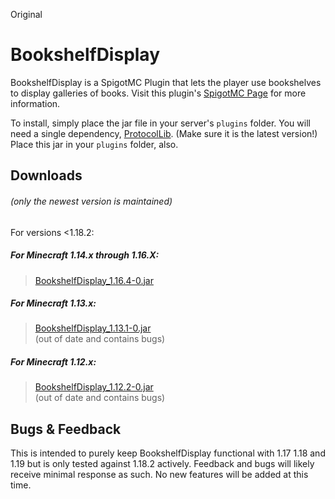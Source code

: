 Original

# BookshelfDisplay

BookshelfDisplay is a SpigotMC Plugin that lets the player use bookshelves to display galleries of books.
Visit this plugin's [SpigotMC Page](https://www.spigotmc.org/resources/bookshelfdisplay.67225/) for more information.

To install, simply place the jar file in your server's `plugins` folder. You will need a single dependency, 
[ProtocolLib](https://www.spigotmc.org/resources/protocollib.1997/). (Make sure it is the latest version!) 
Place this jar in your `plugins` folder, also.

## Downloads

###### (only the newest version is maintained)

For versions <1.18.2:

##### For Minecraft 1.14.x through 1.16.X:
> [BookshelfDisplay_1.16.4-0.jar](https://github.com/Cynadyde/BookshelfDisplay/raw/master/builds/BookshelfDisplay_1.16.4-0.jar)

##### For Minecraft 1.13.x:
> [BookshelfDisplay_1.13.1-0.jar](https://github.com/Cynadyde/BookshelfDisplay/raw/master/builds/BookshelfDisplay_1.13.1-0.jar)  
  (out of date and contains bugs)

##### For Minecraft 1.12.x:
> [BookshelfDisplay_1.12.2-0.jar](https://github.com/Cynadyde/BookshelfDisplay/raw/master/builds/BookshelfDisplay_1.12.2-0.jar)  
  (out of date and contains bugs)

## Bugs & Feedback

This is intended to purely keep BookshelfDisplay functional with 1.17 1.18 and 1.19 but is only tested against 1.18.2 actively.
Feedback and bugs will likely receive minimal response as such. No new features will be added at this time.
